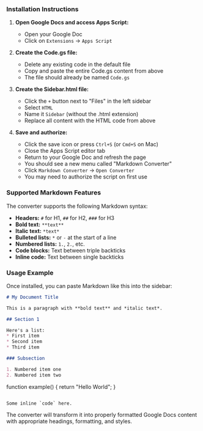 ### **Installation Instructions**

1. **Open Google Docs and access Apps Script:**
   - Open your Google Doc
   - Click on `Extensions` → `Apps Script`

2. **Create the Code.gs file:**
   - Delete any existing code in the default file
   - Copy and paste the entire Code.gs content from above
   - The file should already be named `Code.gs`

3. **Create the Sidebar.html file:**
   - Click the `+` button next to "Files" in the left sidebar
   - Select `HTML`
   - Name it `Sidebar` (without the .html extension)
   - Replace all content with the HTML code from above

4. **Save and authorize:**
   - Click the save icon or press `Ctrl+S` (or `Cmd+S` on Mac)
   - Close the Apps Script editor tab
   - Return to your Google Doc and refresh the page
   - You should see a new menu called "Markdown Converter"
   - Click `Markdown Converter` → `Open Converter`
   - You may need to authorize the script on first use

### **Supported Markdown Features**

The converter supports the following Markdown syntax:

- **Headers:** `#` for H1, `##` for H2, `###` for H3
- **Bold text:** `**text**`
- **Italic text:** `*text*`
- **Bulleted lists:** `*` or `-` at the start of a line
- **Numbered lists:** `1.`, `2.`, etc.
- **Code blocks:** Text between triple backticks
- **Inline code:** Text between single backticks

### **Usage Example**

Once installed, you can paste Markdown like this into the sidebar:

```markdown
# My Document Title

This is a paragraph with **bold text** and *italic text*.

## Section 1

Here's a list:
* First item
* Second item
* Third item

### Subsection

1. Numbered item one
2. Numbered item two

```
function example() {
  return "Hello World";
}
```

Some inline `code` here.
```

The converter will transform it into properly formatted Google Docs content with appropriate headings, formatting, and styles.
